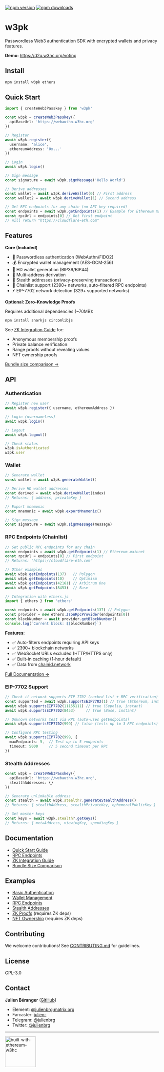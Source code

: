 [![npm version](https://img.shields.io/npm/v/w3pk.svg)](https://www.npmjs.com/package/w3pk)
[![npm downloads](https://img.shields.io/npm/dm/w3pk.svg)](https://www.npmjs.com/package/w3pk)

# w3pk

Passwordless Web3 authentication SDK with encrypted wallets and privacy features.

**Demo:** https://d2u.w3hc.org/voting

## Install
```bash
npm install w3pk ethers
```

## Quick Start
```typescript
import { createWeb3Passkey } from 'w3pk'

const w3pk = createWeb3Passkey({
  apiBaseUrl: 'https://webauthn.w3hc.org'
})

// Register
await w3pk.register({
  username: 'alice',
  ethereumAddress: '0x...'
})

// Login
await w3pk.login()

// Sign message
const signature = await w3pk.signMessage('Hello World')

// Derive addresses
const wallet = await w3pk.deriveWallet(0) // First address
const wallet2 = await w3pk.deriveWallet(1) // Second address

// Get RPC endpoints for any chain (no API key required)
const endpoints = await w3pk.getEndpoints(1) // Example for Ethereum mainnet
const rpcUrl = endpoints[0] // Get first endpoint
// Will return "https://cloudflare-eth.com"
```

## Features

**Core (Included)**
- 🔐 Passwordless authentication (WebAuthn/FIDO2)
- 💰 Encrypted wallet management (AES-GCM-256)
- 🌱 HD wallet generation (BIP39/BIP44)
- 🔢 Multi-address derivation
- 🥷 Stealth addresses (privacy-preserving transactions)
- 🔗 Chainlist support (2390+ networks, auto-filtered RPC endpoints)
- ⚡ EIP-7702 network detection (329+ supported networks)

**Optional: Zero-Knowledge Proofs**

Requires additional dependencies (~70MB):
```bash
npm install snarkjs circomlibjs
```

See [ZK Integration Guide](./docs/ZK_INTEGRATION_GUIDE.md) for:
- Anonymous membership proofs
- Private balance verification
- Range proofs without revealing values
- NFT ownership proofs

[Bundle size comparison →](./docs/BUNDLE_SIZES.md)

## API

### Authentication
```typescript
// Register new user
await w3pk.register({ username, ethereumAddress })

// Login (usernameless)
await w3pk.login()

// Logout
await w3pk.logout()

// Check status
w3pk.isAuthenticated
w3pk.user
```

### Wallet
```typescript
// Generate wallet
const wallet = await w3pk.generateWallet()

// Derive HD wallet addresses
const derived = await w3pk.deriveWallet(index)
// Returns: { address, privateKey }

// Export mnemonic
const mnemonic = await w3pk.exportMnemonic()

// Sign message
const signature = await w3pk.signMessage(message)
```

### RPC Endpoints (Chainlist)
```typescript
// Get public RPC endpoints for any chain
const endpoints = await w3pk.getEndpoints(1) // Ethereum mainnet
const rpcUrl = endpoints[0] // First endpoint
// Returns: "https://cloudflare-eth.com"

// Other examples
await w3pk.getEndpoints(137)   // Polygon
await w3pk.getEndpoints(10)    // Optimism
await w3pk.getEndpoints(42161) // Arbitrum One
await w3pk.getEndpoints(8453)  // Base

// Integration with ethers.js
import { ethers } from 'ethers'

const endpoints = await w3pk.getEndpoints(137) // Polygon
const provider = new ethers.JsonRpcProvider(endpoints[0])
const blockNumber = await provider.getBlockNumber()
console.log(`Current block: ${blockNumber}`)
```

**Features:**
- ✅ Auto-filters endpoints requiring API keys
- ✅ 2390+ blockchain networks
- ✅ WebSocket URLs excluded (HTTP/HTTPS only)
- ✅ Built-in caching (1-hour default)
- ✅ Data from [chainid.network](https://chainid.network)

[Full Documentation →](./docs/CHAINLIST.md)

### EIP-7702 Support
```typescript
// Check if network supports EIP-7702 (cached list + RPC verification)
const supported = await w3pk.supportsEIP7702(1) // true (Ethereum, instant)
await w3pk.supportsEIP7702(11155111) // true (Sepolia, instant)
await w3pk.supportsEIP7702(8453)     // true (Base, instant)

// Unknown networks test via RPC (auto-uses getEndpoints)
await w3pk.supportsEIP7702(999) // false (tests up to 3 RPC endpoints)

// Configure RPC testing
await w3pk.supportsEIP7702(999, {
  maxEndpoints: 5,  // Test up to 5 endpoints
  timeout: 5000     // 5 second timeout per RPC
})
```

### Stealth Addresses
```typescript
const w3pk = createWeb3Passkey({
  apiBaseUrl: 'https://webauthn.w3hc.org',
  stealthAddresses: {}
})

// Generate unlinkable address
const stealth = await w3pk.stealth?.generateStealthAddress()
// Returns: { stealthAddress, stealthPrivateKey, ephemeralPublicKey }

// Get master keys
const keys = await w3pk.stealth?.getKeys()
// Returns: { metaAddress, viewingKey, spendingKey }
```

## Documentation

- [Quick Start Guide](./docs/QUICK_START.md)
- [RPC Endpoints](./docs/CHAINLIST.md)
- [ZK Integration Guide](./docs/ZK_INTEGRATION_GUIDE.md)
- [Bundle Size Comparison](./docs/BUNDLE_SIZES.md)

## Examples

- [Basic Authentication](./examples/basic-auth.ts)
- [Wallet Management](./examples/wallet-demo.ts)
- [RPC Endpoints](./examples/sdk-with-chainlist.ts)
- [Stealth Addresses](./examples/stealth-demo.ts)
- [ZK Proofs](./examples/zk-proof-demo.ts) (requires ZK deps)
- [NFT Ownership](./examples/nft-ownership-proof.ts) (requires ZK deps)

## Contributing

We welcome contributions! See [CONTRIBUTING.md](./CONTRIBUTING.md) for guidelines.

## License

GPL-3.0

## Contact

**Julien Béranger** ([GitHub](https://github.com/julienbrg))
- Element: [@julienbrg:matrix.org](https://matrix.to/#/@julienbrg:matrix.org)
- Farcaster: [julien-](https://warpcast.com/julien-)
- Telegram: [@julienbrg](https://t.me/julienbrg)
- Twitter: [@julienbrg](https://twitter.com/julienbrg)

---

<img src="https://bafkreid5xwxz4bed67bxb2wjmwsec4uhlcjviwy7pkzwoyu5oesjd3sp64.ipfs.w3s.link" alt="built-with-ethereum-w3hc" width="100"/>